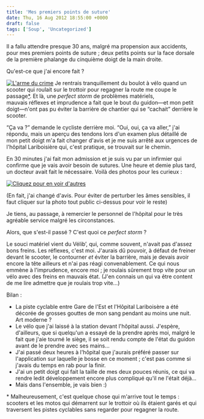 ```yaml
---
title: 'Mes premiers points de suture'
date: Thu, 16 Aug 2012 18:55:00 +0000
draft: false
tags: ['Soup', 'Uncategorized']
---
```


Il a fallu attendre presque 30 ans, malgré ma propension aux accidents, pour mes premiers points de suture ; deux petits points sur la face dorsale de la première phalange du cinquième doigt de la main droite.

Qu'est-ce que j'ai encore fait ?

[![L'arme du crime](http://farm9.staticflickr.com/8146/7796818004_51a69acc72_q.jpg)](http://www.flickr.com/photos/madd0/7796818004/in/set-72157631100190424/) Je rentrais tranquillement du boulot à vélo quand un scooter qui roulait sur le trottoir pour regagner la route me coupe le passage[\*](#footnote). Et là, une _perfect storm_ de problèmes matériels, mauvais réflexes et imprudence a fait que le bout du guidon—et mon petit doigt—n'ont pas pu éviter la barrière de chantier qui se “cachait” derrière le scooter.

“Ça va ?” demande le cycliste derrière moi. “Oui, oui, ça va aller,” j'ai répondu, mais un aperçu des tendons lors d'un examen plus détaillé de mon petit doigt m'a fait changer d'avis et je me suis arrêté aux urgences de l'hôpital Lariboisière qui, c'est pratique, se trouvait sur le chemin.

En 30 minutes j'ai fait mon admission et je suis vu par un infirmier qui confirme que je vais avoir besoin de sutures. Une heure et demie plus tard, un docteur avait fait le nécessaire. Voilà des photos pour les curieux :

[![Cliquez pour en voir d'autres](http://farm8.staticflickr.com/7129/7796818254_9615a33e95_n.jpg)](http://www.flickr.com/photos/madd0/sets/72157631100190424/with/7796817570/)

(En fait, j'ai changé d'avis. Pour éviter de perturber les âmes sensibles, il faut cliquer sur la photo tout public ci-dessus pour voir le reste)

Je tiens, au passage, à remercier le personnel de l'hôpital pour le très agréable service malgré les circonstances.

Alors, que s'est-il passé ? C'est quoi ce _perfect storm_ ?

Le souci matériel vient du Vélib’, qui, comme souvent, n'avait pas d'assez bons freins. Les réflexes, c'est moi. J'aurais dû pouvoir, à défaut de freiner devant le scooter, le contourner _et_ éviter la barrière, mais je devais avoir encore la tête ailleurs et n'ai pas réagi convenablement. Ce qui nous emmène à l'imprudence, encore moi ; je roulais sûrement trop vite pour un vélo avec des freins en mauvais état. (J'en connais un qui va être content de me lire admettre que je roulais trop vite…)

Bilan :

*   La piste cyclable entre Gare de l'Est et l'Hôpital Lariboisère a été décorée de grosses gouttes de mon sang pendant au moins une nuit. Art moderne ?
*   Le vélo que j'ai laissé à la station devant l'hôpital aussi. J'espère, d'ailleurs, que si quelqu'un a essayé de la prendre après moi, malgré le fait que j'aie tourné le siège, il se soit rendu compte de l'état du guidon avant de le prendre avec ses mains…
*   J'ai passé deux heures à l'hôpital que j'aurais préféré passer sur l'application sur laquelle je bosse en ce moment ; c'est pas comme si j'avais du temps en rab pour la finir.
*   J'ai un petit doigt qui fait la taille de mes deux pouces réunis, ce qui va rendre ledit développement encore plus compliqué qu'il ne l'était déjà…
*   Mais dans l'ensemble, je vais bien :)

\* Malheureusement, c'est quelque chose qui m'arrive tout le temps : scooters et les motos qui démarrent sur le trottoir où ils étaient garés et qui traversent les pistes cyclables sans regarder pour regagner la route.